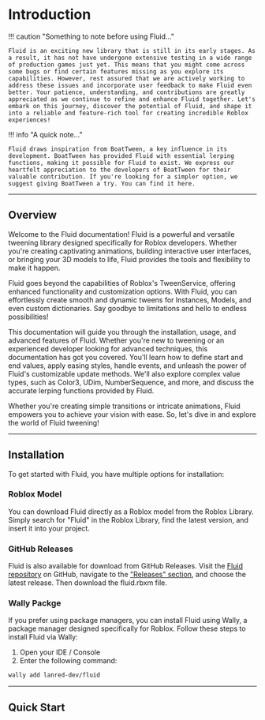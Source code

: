 # Introduction

!!! caution "Something to note before using Fluid..."
    
    Fluid is an exciting new library that is still in its early stages. As a result, it has not have undergone extensive testing in a wide range of production games just yet. This means that you might come across some bugs or find certain features missing as you explore its capabilities. However, rest assured that we are actively working to address these issues and incorporate user feedback to make Fluid even better. Your patience, understanding, and contributions are greatly appreciated as we continue to refine and enhance Fluid together. Let's embark on this journey, discover the potential of Fluid, and shape it into a reliable and feature-rich tool for creating incredible Roblox experiences!

!!! info "A quick note..."
    
    Fluid draws inspiration from BoatTween, a key influence in its development. BoatTween has provided Fluid with essential lerping functions, making it possible for Fluid to exist. We express our heartfelt appreciation to the developers of BoatTween for their valuable contribution. If you're looking for a simpler option, we suggest giving BoatTween a try. You can find it here.

<hr>

## Overview

Welcome to the Fluid documentation! Fluid is a powerful and versatile tweening library designed specifically for Roblox developers. Whether you're creating captivating animations, building interactive user interfaces, or bringing your 3D models to life, Fluid provides the tools and flexibility to make it happen.

Fluid goes beyond the capabilities of Roblox's TweenService, offering enhanced functionality and customization options. With Fluid, you can effortlessly create smooth and dynamic tweens for Instances, Models, and even custom dictionaries. Say goodbye to limitations and hello to endless possibilities!

This documentation will guide you through the installation, usage, and advanced features of Fluid. Whether you're new to tweening or an experienced developer looking for advanced techniques, this documentation has got you covered. You'll learn how to define start and end values, apply easing styles, handle events, and unleash the power of Fluid's customizable update methods. We'll also explore complex value types, such as Color3, UDim, NumberSequence, and more, and discuss the accurate lerping functions provided by Fluid.

Whether you're creating simple transitions or intricate animations, Fluid empowers you to achieve your vision with ease. So, let's dive in and explore the world of Fluid tweening!

<hr>

## Installation
To get started with Fluid, you have multiple options for installation:

### Roblox Model
You can download Fluid directly as a Roblox model from the Roblox Library. Simply search for "Fluid" in the Roblox Library, find the latest version, and insert it into your project.

### GitHub Releases
Fluid is also available for download from GitHub Releases. Visit the [Fluid repository](https://github.com/Lanred-Dev/Fluid) on GitHub, navigate to the ["Releases" section](https://github.com/Lanred-Dev/Fluid/releases), and choose the latest release. Then download the fluid.rbxm file.

### Wally Packge
If you prefer using package managers, you can install Fluid using Wally, a package manager designed specifically for Roblox. Follow these steps to install Fluid via Wally:

1. Open your IDE / Console
2. Enter the following command:
``` bash
wally add lanred-dev/fluid
```

<hr>

## Quick Start